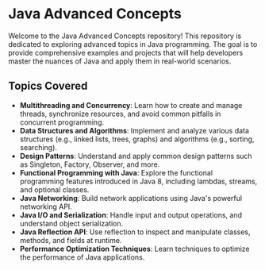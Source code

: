 # Java Advanced Concepts

Welcome to the Java Advanced Concepts repository! This repository is dedicated to exploring advanced topics in Java programming. The goal is to provide comprehensive examples and projects that will help developers master the nuances of Java and apply them in real-world scenarios.

## Topics Covered

- **Multithreading and Concurrency**: Learn how to create and manage threads, synchronize resources, and avoid common pitfalls in concurrent programming.
- **Data Structures and Algorithms**: Implement and analyze various data structures (e.g., linked lists, trees, graphs) and algorithms (e.g., sorting, searching).
- **Design Patterns**: Understand and apply common design patterns such as Singleton, Factory, Observer, and more.
- **Functional Programming with Java**: Explore the functional programming features introduced in Java 8, including lambdas, streams, and optional classes.
- **Java Networking**: Build network applications using Java's powerful networking API.
- **Java I/O and Serialization**: Handle input and output operations, and understand object serialization.
- **Java Reflection API**: Use reflection to inspect and manipulate classes, methods, and fields at runtime.
- **Performance Optimization Techniques**: Learn techniques to optimize the performance of Java applications.
